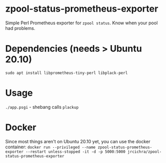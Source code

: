 # zpool-status-prometheus-exporter
Simple Perl Prometheus exporter for `zpool status`. Know when your pool had problems.

# Dependencies (needs > Ubuntu 20.10)
`sudo apt install libprometheus-tiny-perl libplack-perl`

# Usage
`./app.psgi` - shebang calls `plackup`
# Docker
Since most things aren't on Ubuntu 20.10 yet, you can use the docker container:
`docker run --privileged --name zpool-status-prometheus-exporter --restart unless-stopped -it -d -p 5000:5000 jrcichra/zpool-status-prometheus-exporter`